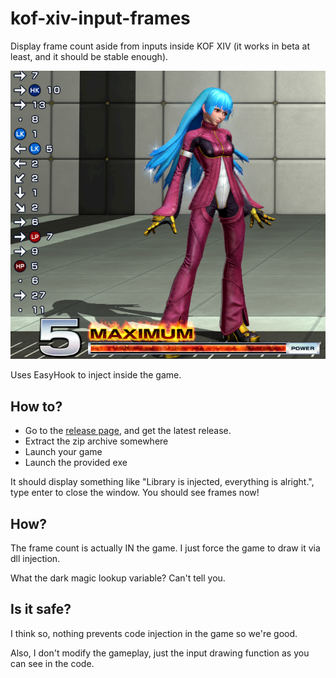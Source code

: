# kof-xiv-input-frames

Display frame count aside from inputs inside KOF XIV (it works in beta at least, and it should be stable enough).

![](result.png?raw=true)

Uses EasyHook to inject inside the game.

## How to?

* Go to the [release page](https://github.com/WydD/kof-xiv-input-frames/releases), and get the latest release. 
* Extract the zip archive somewhere
* Launch your game
* Launch the provided exe

It should display something like "Library is injected, everything is alright.", type enter to close the window. You should see frames now!

## How?
The frame count is actually IN the game. I just force the game to draw it via dll injection.

What the dark magic lookup variable? Can't tell you.

## Is it safe?
I think so, nothing prevents code injection in the game so we're good.

Also, I don't modify the gameplay, just the input drawing function as you can see in the code.
